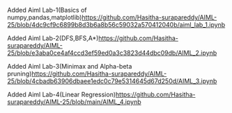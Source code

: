 Added Aiml Lab-1(Basics of numpy,pandas,matplotlib)https://github.com/Hasitha-surapareddy/AIML-25/blob/4dc9cf9c6899b8d3b6a8b56c59032a570412040b/aiml_lab_1.ipynb

Added Aiml Lab-2(DFS,BFS,A*)https://github.com/Hasitha-surapareddy/AIML-25/blob/e3aba0ce4af4ccd3ef59ed0a3c3823d44dbc09db/AIML_2.ipynb

Added Aiml Lab-3(Minimax and Alpha-beta pruning)https://github.com/Hasitha-surapareddy/AIML-25/blob/4cbadb63906dbaee1edc0c79e5314645d67d250d/AIML_3.ipynb

Added Aiml Lab-4(Linear Regression)https://github.com/Hasitha-surapareddy/AIML-25/blob/main/AIML_4.ipynb


